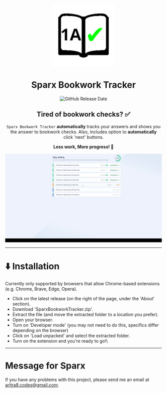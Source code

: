 <div align="center">
  <img src="readme_files/logo.png" alt="Sparx Bookwork Tracker logo" width="200">

  # Sparx Bookwork Tracker

  ![GitHub Release Date](https://img.shields.io/github/release-date/aritra-codes/sparx-bookwork-tracker)


  ## Tired of bookwork checks? ✅

  `Sparx Bookwork Tracker` **automatically** tracks your answers and shows you the answer to bookwork checks. Also, includes option to **automatically** click 'next' buttons.

  **Less work, More progress! 💪**

  ![A gif of the extension running](readme_files/running.gif)
</div>

---

# ⬇️ Installation
Currently only supported by browsers that allow Chrome-based extensions (e.g. Chrome, Brave, Edge, Opera).

- Click on the latest release (on the right of the page, under the 'About' section).
- Download 'SparxBookworkTracker.zip'.
- Extract the file (and move the extracted folder to a location you prefer).
- Open your browser.
- Turn on 'Developer mode' (you may not need to do this, specifics differ depending on the browser)
- Click on 'Load unpacked' and select the extracted folder.
- Turn on the extension and you're ready to go!\

---

# Message for Sparx

If you have any problems with this project, please send me an email at aritra8.codes@gmail.com.